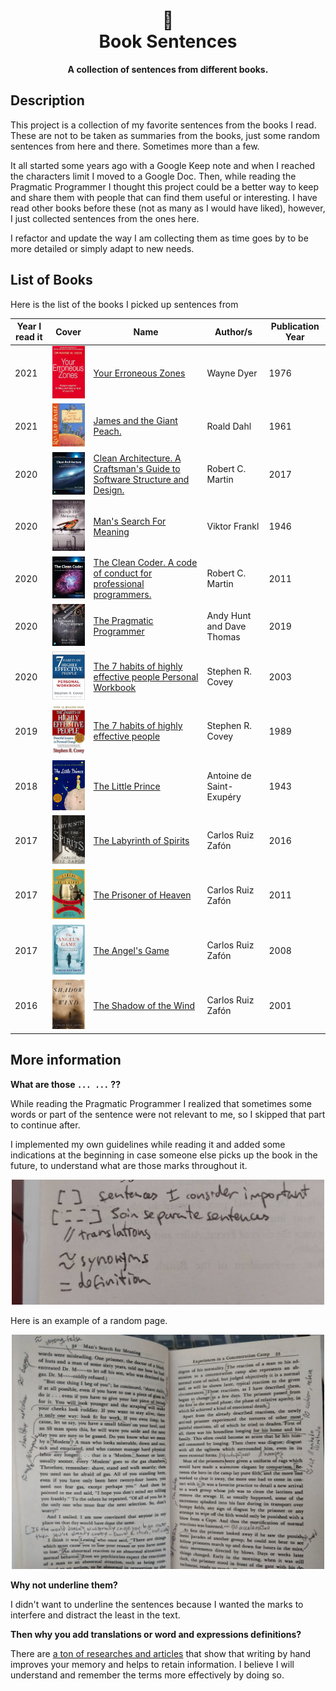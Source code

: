 <h1 align="center">
        📖 <br>
      Book Sentences
</h1>

<p align="center">
      <b>A collection of sentences from different books.</b>
</p> 

## Description

This project is a collection of my favorite sentences from the books I read. These are not to be taken as summaries from the books, just some random sentences from here and there. Sometimes more than a few.

It all started some years ago with a Google Keep note and when I reached the characters limit I moved to a Google Doc. Then, while reading the Pragmatic Programmer I thought this project could be a better way to keep and share them with people that can find them useful or interesting. I have read other books before these (not as many as I would have liked), however, I just collected sentences from the ones here. 

I refactor and update the way I am collecting them as time goes by to be more detailed or simply adapt to new needs.

## List of Books

Here is the list of the books I picked up sentences from

| Year I read it | Cover | Name | Author/s | Publication Year |
|----------------|-------|------|----------|------------------|
| 2021 | <img width="100" src="./books/your-erroneous-zones/your-erroneous-zones.jpg" /> | [Your Erroneous Zones](./books/your-erroneous-zones/README.md) | Wayne Dyer | 1976 |
| 2021 | <img width="100" src="./books/james-and-the-giant-peach/james-and-the-giant-peach.jpg" /> | [James and the Giant Peach.](./books/james-and-the-giant-peach/README.md) | Roald Dahl | 1961 |
| 2020 | <img width="100" src="./books/clean-architecture/clean-architecture.png" /> | [Clean Architecture. A Craftsman's Guide to Software Structure and Design.](./books/clean-architecture/README.md) | Robert C. Martin | 2017 |
| 2020 | <img width="100" src="./books/mans-search-for-meaning/mans-search-for-meaning.png" /> | [Man's Search For Meaning](./books/mans-search-for-meaning/README.md) | Viktor Frankl | 1946 |
| 2020 | <img width="100" src="./books/the-clean-coder/the-clean-coder.png" /> | [The Clean Coder. A code of conduct for professional programmers.](./books/the-clean-coder/README.md) |Robert C. Martin | 2011 |
| 2020 | <img width="100" src="./books/the-pragmatic-programmer/the-pragmatic-programmer.png" /> | [The Pragmatic Programmer](./books/the-pragmatic-programmer/README.md) |Andy Hunt and Dave Thomas | 2019 |
| 2020 | <img width="100" src="./books/the-7-habits-of-highly-effective-people-personal-workbook/the-7-habits-of-highly-effective-people-personal-workbook.png" /> | [The 7 habits of highly effective people Personal Workbook](./books/the-7-habits-of-highly-effective-people-personal-workbook/README.md) | Stephen R. Covey | 2003 |
| 2019 | <img width="100" src="./books/the-7-habits-of-highly-effective-people/the-7-habits-of-highly-effective-people.png" /> | [The 7 habits of highly effective people](./books/the-7-habits-of-highly-effective-people/README.md) | Stephen R. Covey | 1989 |
| 2018 | <img width="100" src="./books/the-little-prince/the-little-prince.png" /> | [The Little Prince](./books/the-little-prince/README.md) | Antoine de Saint-Exupéry | 1943 |
| 2017 | <img width="100" src="./books/the-labyrinth-of-spirits/the-labyrinth-of-spirits.png" /> | [The Labyrinth of Spirits](./books/the-labyrinth-of-spirits/README.md) | Carlos Ruiz Zafón | 2016 |
| 2017 | <img width="100" src="./books/the-prisoner-of-heaven/the-prisoner-of-heaven.png" /> | [The Prisoner of Heaven](./books/the-prisoner-of-heaven/README.md) | Carlos Ruiz Zafón | 2011 |
| 2017 | <img width="100" src="./books/the-angels-game/the-angels-game.png" /> | [The Angel's Game](./books/the-angels-game/README.md) | Carlos Ruiz Zafón | 2008 |
| 2016 | <img width="100" src="./books/the-shadow-of-the-wind/the-shadow-of-the-wind.png" /> | [The Shadow of the Wind](./books/the-shadow-of-the-wind/README.md) | Carlos Ruiz Zafón | 2001 |

## More information

**What are those `... ...` ??**

While reading the Pragmatic Programmer I realized that sometimes some words or part of the sentence were not relevant to me, so I skipped that part to continue after.

I implemented my own guidelines while reading it and added some indications at the beginning in case someone else picks up the book in the future, to understand what are those marks throughout it.

<p align="center">
    <img  height="200"  alt="Guidelines" src="./assets/guidelines.jpg" />
</p>

Here is an example of a random page.

<p align="center">
    <img  width="500"  alt="Guidelines Example" src="./assets/guidelines_example.jpg" />
</p>

**Why not underline them?**

I didn't want to underline the sentences because I wanted the marks to interfere and distract the least in the text.
      
**Then why you add translations or word and expressions definitions?**

There are [a ton of researches and articles](https://www.google.com/search?q=Writing+by+hand+to+retain+information&oq=Writing+by+hand+to+retain+information) that show that writing by hand improves your memory and helps to retain information. I believe I will understand and remember the terms more effectively by doing so.

